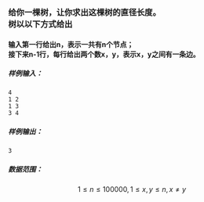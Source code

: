 <h3>
    给你一棵树，让你求出这棵树的直径长度。<br>
    树以以下方式给出
    <h4>
    	输入第一行给出n，表示一共有n个节点；<br>
        接下来n-1行，每行给出两个数x，y，表示x，y之间有一条边。
    </h4>
</h3>



##### 样例输入：

```
4
1 2
1 3
3 4
```



##### 样例输出：

```
3
```



##### 数据范围：

$$1 \leq n \leq 100000, 1 \leq x,y \leq n, x \neq y $$

